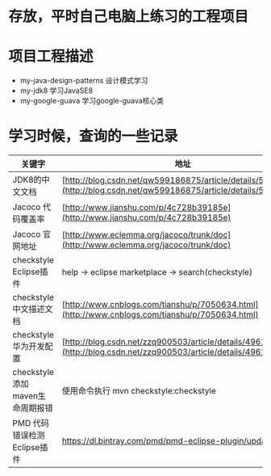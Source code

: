 # 存放，平时自己电脑上练习的工程项目

# 项目工程描述
* my-java-design-patterns 设计模式学习
* my-jdk8 学习JavaSE8
* my-google-guava 学习google-guava核心类


# 学习时候，查询的一些记录
关键字 | 地址
----|----
JDK8的中文文档 | [http://blog.csdn.net/qw599186875/article/details/52265995](http://blog.csdn.net/qw599186875/article/details/52265995)
Jacoco 代码覆盖率 | [http://www.jianshu.com/p/4c728b39185e](http://www.jianshu.com/p/4c728b39185e)
Jacoco 官网地址 | [http://www.eclemma.org/jacoco/trunk/doc](http://www.eclemma.org/jacoco/trunk/doc)
checkstyle Eclipse插件 | help -> eclipse marketplace -> search(checkstyle)
checkstyle 中文描述文档 | [http://www.cnblogs.com/tianshu/p/7050634.html](http://www.cnblogs.com/tianshu/p/7050634.html)
checkstyle 华为开发配置 | [http://blog.csdn.net/zzq900503/article/details/49617939](http://blog.csdn.net/zzq900503/article/details/49617939)
checkstyle 添加maven生命周期报错 | 使用命令执行 mvn checkstyle:checkstyle
PMD 代码错误检测Eclipse插件 | https://dl.bintray.com/pmd/pmd-eclipse-plugin/updates/

